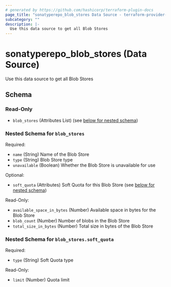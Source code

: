 ```yaml
---
# generated by https://github.com/hashicorp/terraform-plugin-docs
page_title: "sonatyperepo_blob_stores Data Source - terraform-provider-sonatyperepo"
subcategory: ""
description: |-
  Use this data source to get all Blob Stores
---
```


# sonatyperepo_blob_stores (Data Source)

Use this data source to get all Blob Stores



<!-- schema generated by tfplugindocs -->
## Schema

### Read-Only

- `blob_stores` (Attributes List) (see [below for nested schema](#nestedatt--blob_stores))

<a id="nestedatt--blob_stores"></a>
### Nested Schema for `blob_stores`

Required:

- `name` (String) Name of the Blob Store
- `type` (String) Blob Store type
- `unavailable` (Boolean) Whether the Blob Store is unavailable for use

Optional:

- `soft_quota` (Attributes) Soft Quota for this Blob Store (see [below for nested schema](#nestedatt--blob_stores--soft_quota))

Read-Only:

- `available_space_in_bytes` (Number) Available space in bytes for the Blob Store
- `blob_count` (Number) Number of blobs in the Blob Store
- `total_size_in_bytes` (Number) Total size in bytes of the Blob Store

<a id="nestedatt--blob_stores--soft_quota"></a>
### Nested Schema for `blob_stores.soft_quota`

Required:

- `type` (String) Soft Quota type

Read-Only:

- `limit` (Number) Quota limit

